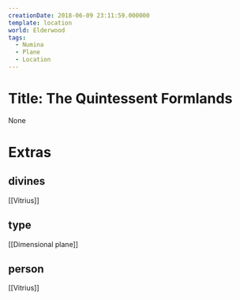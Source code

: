 ```yaml
---
creationDate: 2018-06-09 23:11:59.000000
template: location
world: Elderwood
tags:
  - Numina
  - Plane
  - Location
---
```



# Title: The Quintessent Formlands

None

# Extras


## divines

[[Vitrius]]


## type

[[Dimensional plane]]

## person

[[Vitrius]]
